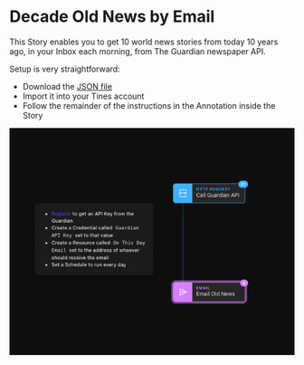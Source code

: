 # Decade Old News by Email
This Story enables you to get 10 world news stories from today 10 years ago, in your Inbox each morning, from The Guardian newspaper API.

Setup is very straightforward:

* Download the [JSON file](10-world-news-stories-from-10-years-ago.json)
* Import it into your Tines account
* Follow the remainder of the instructions in the Annotation inside the Story

![Decade Old News](decade_old_news.png)
